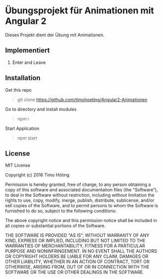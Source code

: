 Übungsprojekt für Animationen mit Angular 2
================
Dieses Projekt dient der Übung mit Animationen.

Implementiert
-----------
1. Enter and Leave

Installation
-----------
Get this repo
>git clone https://github.com/timohoeting/Angular2-Animationen

Go to directory and install modules
>npm i

Start Application
>npm start

License
-----------
MIT License

Copyright (c) 2016 Timo Höting

Permission is hereby granted, free of charge, to any person obtaining a copy
of this software and associated documentation files (the "Software"), to deal
in the Software without restriction, including without limitation the rights
to use, copy, modify, merge, publish, distribute, sublicense, and/or sell
copies of the Software, and to permit persons to whom the Software is
furnished to do so, subject to the following conditions:

The above copyright notice and this permission notice shall be included in all
copies or substantial portions of the Software.

THE SOFTWARE IS PROVIDED "AS IS", WITHOUT WARRANTY OF ANY KIND, EXPRESS OR
IMPLIED, INCLUDING BUT NOT LIMITED TO THE WARRANTIES OF MERCHANTABILITY,
FITNESS FOR A PARTICULAR PURPOSE AND NONINFRINGEMENT. IN NO EVENT SHALL THE
AUTHORS OR COPYRIGHT HOLDERS BE LIABLE FOR ANY CLAIM, DAMAGES OR OTHER
LIABILITY, WHETHER IN AN ACTION OF CONTRACT, TORT OR OTHERWISE, ARISING FROM,
OUT OF OR IN CONNECTION WITH THE SOFTWARE OR THE USE OR OTHER DEALINGS IN THE
SOFTWARE.